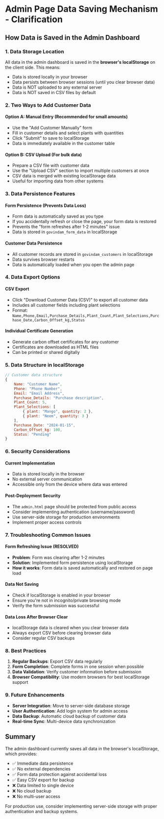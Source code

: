# Admin Page Data Saving Mechanism - Clarification

## How Data is Saved in the Admin Dashboard

### 1. **Data Storage Location**
All data in the admin dashboard is saved in the **browser's localStorage** on the client side. This means:
- Data is stored locally in your browser
- Data persists between browser sessions (until you clear browser data)
- Data is NOT uploaded to any external server
- Data is NOT saved in CSV files by default

### 2. **Two Ways to Add Customer Data**

#### **Option A: Manual Entry (Recommended for small amounts)**
- Use the "Add Customer Manually" form
- Fill in customer details and select plants with quantities
- Click "Submit" to save to localStorage
- Data is immediately available in the customer table

#### **Option B: CSV Upload (For bulk data)**
- Prepare a CSV file with customer data
- Use the "Upload CSV" section to import multiple customers at once
- CSV data is merged with existing localStorage data
- Useful for importing data from other systems

### 3. **Data Persistence Features**

#### **Form Persistence (Prevents Data Loss)**
- Form data is automatically saved as you type
- If you accidentally refresh or close the page, your form data is restored
- Prevents the "form refreshes after 1-2 minutes" issue
- Data is stored in `govindam_form_data` in localStorage

#### **Customer Data Persistence**
- All customer records are stored in `govindam_customers` in localStorage
- Data survives browser restarts
- Data is automatically loaded when you open the admin page

### 4. **Data Export Options**

#### **CSV Export**
- Click "Download Customer Data (CSV)" to export all customer data
- Includes all customer fields including plant selections
- Format: `Name,Phone,Email,Purchase_Details,Plant_Count,Plant_Selections,Purchase_Date,Carbon_Offset_kg,Status`

#### **Individual Certificate Generation**
- Generate carbon offset certificates for any customer
- Certificates are downloaded as HTML files
- Can be printed or shared digitally

### 5. **Data Structure in localStorage**

```javascript
// Customer data structure
{
    Name: "Customer Name",
    Phone: "Phone Number",
    Email: "Email Address",
    Purchase_Details: "Purchase description",
    Plant_Count: 5,
    Plant_Selections: [
        { plant: "Mango", quantity: 2 },
        { plant: "Neem", quantity: 3 }
    ],
    Purchase_Date: "2024-01-15",
    Carbon_Offset_kg: 100,
    Status: "Pending"
}
```

### 6. **Security Considerations**

#### **Current Implementation**
- Data is stored locally in the browser
- No external server communication
- Accessible only from the device where data was entered

#### **Post-Deployment Security**
- The `admin.html` page should be protected from public access
- Consider implementing authentication (username/password)
- Use server-side storage for production environments
- Implement proper access controls

### 7. **Troubleshooting Common Issues**

#### **Form Refreshing Issue (RESOLVED)**
- **Problem**: Form was clearing after 1-2 minutes
- **Solution**: Implemented form persistence using localStorage
- **How it works**: Form data is saved automatically and restored on page load

#### **Data Not Saving**
- Check if localStorage is enabled in your browser
- Ensure you're not in incognito/private browsing mode
- Verify the form submission was successful

#### **Data Loss After Browser Clear**
- localStorage data is cleared when you clear browser data
- Always export CSV before clearing browser data
- Consider regular CSV backups

### 8. **Best Practices**

1. **Regular Backups**: Export CSV data regularly
2. **Form Completion**: Complete forms in one session when possible
3. **Data Validation**: Verify customer information before submission
4. **Browser Compatibility**: Use modern browsers for best localStorage support

### 9. **Future Enhancements**

- **Server Integration**: Move to server-side database storage
- **User Authentication**: Add login system for admin access
- **Data Backup**: Automatic cloud backup of customer data
- **Real-time Sync**: Multi-device data synchronization

## Summary

The admin dashboard currently saves all data in the browser's localStorage, which provides:
- ✅ Immediate data persistence
- ✅ No external dependencies
- ✅ Form data protection against accidental loss
- ✅ Easy CSV export for backup
- ❌ Data limited to single device
- ❌ No cloud backup
- ❌ No multi-user access

For production use, consider implementing server-side storage with proper authentication and backup systems.
